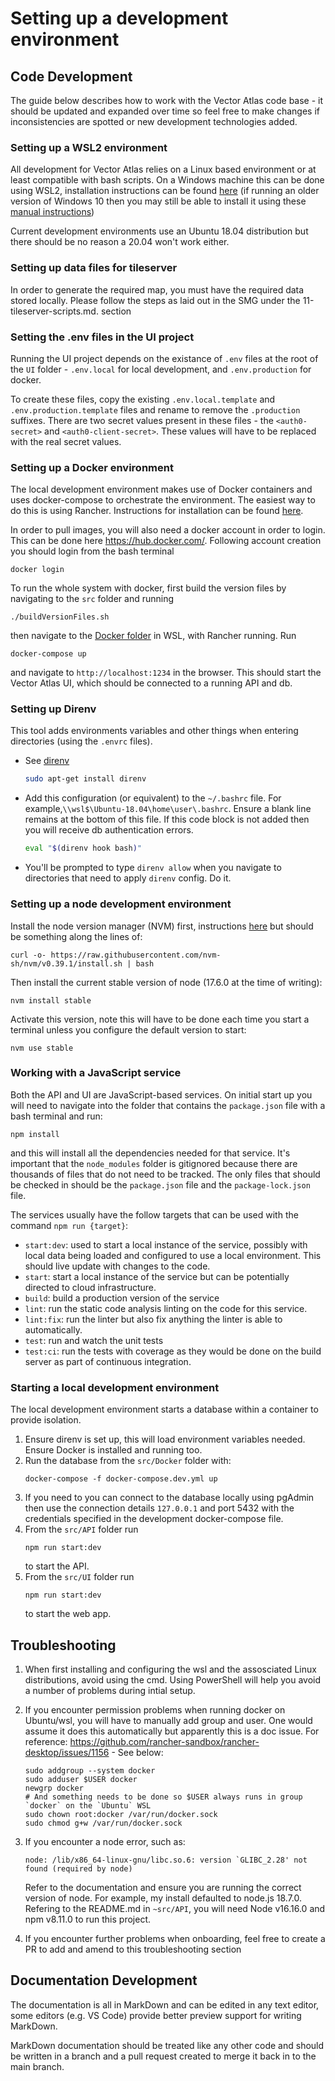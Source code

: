 # Setting up a development environment

## Code Development

The guide below describes how to work with the Vector Atlas code base - it should be updated and expanded over time so feel free to make changes if inconsistencies are spotted or new development technologies added.

### Setting up a WSL2 environment

All development for Vector Atlas relies on a Linux based environment or at least compatible with bash scripts. On a Windows machine this can be done using WSL2, installation instructions can be found [here](https://docs.microsoft.com/en-us/windows/wsl/install) (if running an older version of Windows 10 then you may still be able to install it using these [manual instructions](https://docs.microsoft.com/en-us/windows/wsl/install-manual))

Current development environments use an Ubuntu 18.04 distribution but there should be no reason a 20.04 won't work either.

### Setting up data files for tileserver
In order to generate the required map, you must have the required data stored locally. Please follow the steps as laid out in the SMG under the 11-tileserver-scripts.md. section

### Setting the .env files in the UI project
Running the UI project depends on the existance of `.env` files at the root of the `UI` folder - `.env.local` for local development, and `.env.production` for docker.

To create these files, copy the existing `.env.local.template` and `.env.production.template` files and rename to remove the `.production` suffixes. There are two secret values present in these files - the `<auth0-secret>` and `<auth0-client-secret>`. These values will have to be replaced with the real secret values.

### Setting up a Docker environment

The local development environment makes use of Docker containers and uses docker-compose to orchestrate the environment. The easiest way to do this is using Rancher. Instructions for installation can be found [here](https://rancher.com/docs/rancher/v2.5/en/installation/).

In order to pull images, you will also need a docker account in order to login. This can be done here https://hub.docker.com/. Following account creation you should login from the bash terminal

```
docker login
```

To run the whole system with docker, first build the version files by navigating to the `src` folder and running
```
./buildVersionFiles.sh
```
then navigate to the [Docker folder](/src/Docker/) in WSL, with Rancher running. Run

```
docker-compose up
```

and navigate to `http://localhost:1234` in the browser. This should start the Vector Atlas UI, which should be connected to a running API and db.

### Setting up Direnv

This tool adds environments variables and other things when entering directories (using the `.envrc` files).

- See [direnv](https://direnv.net/)
  ```bash
  sudo apt-get install direnv
  ```
- Add this configuration (or equivalent) to the `~/.bashrc` file. For example,`\\wsl$\Ubuntu-18.04\home\user\.bashrc`. Ensure a blank line remains at the bottom of this file. If this code block is not added then you will receive db authentication errors.

  ```bash
  eval "$(direnv hook bash)"

  ```

- You'll be prompted to type `direnv allow` when you navigate to directories that need to
  apply `direnv` config. Do it.

### Setting up a node development environment

Install the node version manager (NVM) first, instructions [here](https://github.com/nvm-sh/nvm) but should be something along the lines of:

```
curl -o- https://raw.githubusercontent.com/nvm-sh/nvm/v0.39.1/install.sh | bash
```

Then install the current stable version of node (17.6.0 at the time of writing):

```
nvm install stable
```

Activate this version, note this will have to be done each time you start a terminal unless you configure the default version to start:

```
nvm use stable
```

### Working with a JavaScript service

Both the API and UI are JavaScript-based services. On initial start up you will need to navigate into the folder that contains the `package.json` file with a bash terminal and run:

```
npm install
```

and this will install all the dependencies needed for that service. It's important that the `node_modules` folder is gitignored because there are thousands of files that do not need to be tracked. The only files that should be checked in should be the `package.json` file and the `package-lock.json` file.

The services usually have the follow targets that can be used with the command `npm run {target}`:

- `start:dev`: used to start a local instance of the service, possibly with local data being loaded and configured to use a local environment. This should live update with changes to the code.
- `start`: start a local instance of the service but can be potentially directed to cloud infrastructure.
- `build`: build a production version of the service
- `lint`: run the static code analysis linting on the code for this service.
- `lint:fix`: run the linter but also fix anything the linter is able to automatically.
- `test`: run and watch the unit tests
- `test:ci`: run the tests with coverage as they would be done on the build server as part of continuous integration.

### Starting a local development environment

The local development environment starts a database within a container to provide isolation.

1. Ensure direnv is set up, this will load environment variables needed. Ensure Docker is installed and running too.
1. Run the database from the `src/Docker` folder with:
   ```
   docker-compose -f docker-compose.dev.yml up
   ```
1. If you need to you can connect to the database locally using pgAdmin then use the connection details `127.0.0.1` and port 5432 with the credentials specified in the development docker-compose file.
1. From the `src/API` folder run
   ```
   npm run start:dev
   ```
   to start the API.
1. From the `src/UI` folder run
   ```
   npm run start:dev
   ```
   to start the web app.

## Troubleshooting

1. When first installing and configuring the wsl and the assosciated Linux distributions, avoid using the cmd. Using PowerShell will help you avoid a number of problems during intial setup.

1. If you encounter permission problems when running docker on Ubuntu/wsl, you will have to manually add group and user. One would assume it does this automatically but apparently this is a doc issue. For reference: https://github.com/rancher-sandbox/rancher-desktop/issues/1156 - See below:

   ```
   sudo addgroup --system docker
   sudo adduser $USER docker
   newgrp docker
   # And something needs to be done so $USER always runs in group `docker` on the `Ubuntu` WSL
   sudo chown root:docker /var/run/docker.sock
   sudo chmod g+w /var/run/docker.sock
   ```

1. If you encounter a node error, such as:

   ```
   node: /lib/x86_64-linux-gnu/libc.so.6: version `GLIBC_2.28' not found (required by node)
   ```

   Refer to the documentation and ensure you are running the correct version of node. For example, my install defaulted to node.js 18.7.0. Refering to the README.md in `~src/API`, you will need Node v16.16.0 and npm v8.11.0 to run this project.

1. If you encounter further problems when onboarding, feel free to create a PR to add and amend to this troubleshooting section

## Documentation Development

The documentation is all in MarkDown and can be edited in any text editor, some editors (e.g. VS Code) provide better preview support for writing MarkDown.

MarkDown documentation should be treated like any other code and should be written in a branch and a pull request created to merge it back in to the main branch.
